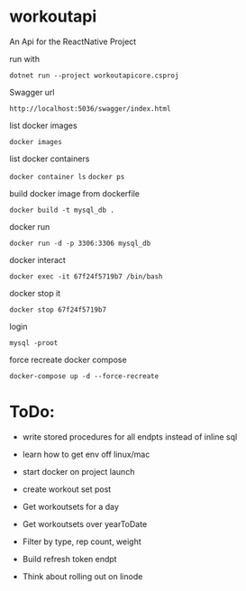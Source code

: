 # workoutapi

An Api for the ReactNative Project

run with

`dotnet run --project workoutapicore.csproj`

Swagger url

`http://localhost:5036/swagger/index.html`

list docker images

`docker images`

list docker containers

`docker container ls`
`docker ps`

build docker image from dockerfile

`docker build -t mysql_db .`

docker run

`docker run -d -p 3306:3306 mysql_db`

docker interact

`docker exec -it 67f24f5719b7 /bin/bash`

docker stop it

`docker stop 67f24f5719b7`

login

`mysql -proot`

force recreate docker compose

`docker-compose up -d --force-recreate`

# ToDo:

- write stored procedures for all endpts instead of inline sql
- learn how to get env off linux/mac
- start docker on project launch
- create workout set post
- Get workoutsets for a day
- Get workoutsets over yearToDate
- Filter by type, rep count, weight

- Build refresh token endpt

- Think about rolling out on linode
